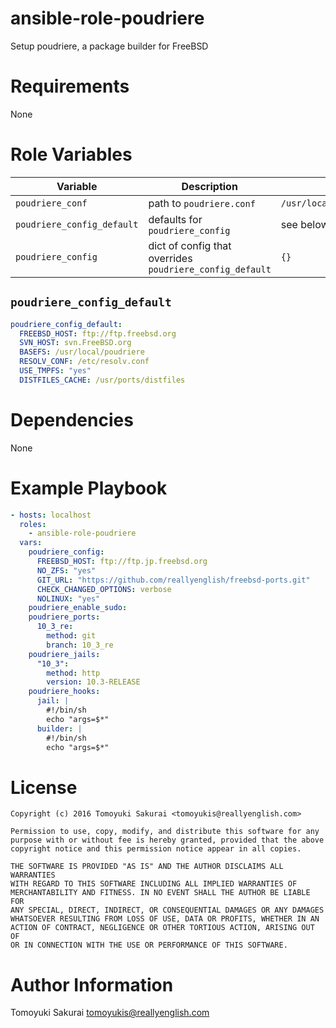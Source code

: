 # ansible-role-poudriere

Setup poudriere, a package builder for FreeBSD

# Requirements

None

# Role Variables

| Variable | Description | Default |
|----------|-------------|---------|
| `poudriere_conf` | path to `poudriere.conf` | `/usr/local/etc/poudriere.conf` |
| `poudriere_config_default` | defaults for `poudriere_config` | see below |
| `poudriere_config` | dict of config that overrides `poudriere_config_default` | `{}` |

## `poudriere_config_default`

```yaml
poudriere_config_default:
  FREEBSD_HOST: ftp://ftp.freebsd.org
  SVN_HOST: svn.FreeBSD.org
  BASEFS: /usr/local/poudriere
  RESOLV_CONF: /etc/resolv.conf
  USE_TMPFS: "yes"
  DISTFILES_CACHE: /usr/ports/distfiles
```

# Dependencies

None

# Example Playbook

```yaml
- hosts: localhost
  roles:
    - ansible-role-poudriere
  vars:
    poudriere_config:
      FREEBSD_HOST: ftp://ftp.jp.freebsd.org
      NO_ZFS: "yes"
      GIT_URL: "https://github.com/reallyenglish/freebsd-ports.git"
      CHECK_CHANGED_OPTIONS: verbose
      NOLINUX: "yes"
    poudriere_enable_sudo:
    poudriere_ports:
      10_3_re:
        method: git
        branch: 10_3_re
    poudriere_jails:
      "10_3":
        method: http
        version: 10.3-RELEASE
    poudriere_hooks:
      jail: |
        #!/bin/sh
        echo "args=$*"
      builder: |
        #!/bin/sh
        echo "args=$*"
```

# License

```
Copyright (c) 2016 Tomoyuki Sakurai <tomoyukis@reallyenglish.com>

Permission to use, copy, modify, and distribute this software for any
purpose with or without fee is hereby granted, provided that the above
copyright notice and this permission notice appear in all copies.

THE SOFTWARE IS PROVIDED "AS IS" AND THE AUTHOR DISCLAIMS ALL WARRANTIES
WITH REGARD TO THIS SOFTWARE INCLUDING ALL IMPLIED WARRANTIES OF
MERCHANTABILITY AND FITNESS. IN NO EVENT SHALL THE AUTHOR BE LIABLE FOR
ANY SPECIAL, DIRECT, INDIRECT, OR CONSEQUENTIAL DAMAGES OR ANY DAMAGES
WHATSOEVER RESULTING FROM LOSS OF USE, DATA OR PROFITS, WHETHER IN AN
ACTION OF CONTRACT, NEGLIGENCE OR OTHER TORTIOUS ACTION, ARISING OUT OF
OR IN CONNECTION WITH THE USE OR PERFORMANCE OF THIS SOFTWARE.
```

# Author Information

Tomoyuki Sakurai <tomoyukis@reallyenglish.com>
